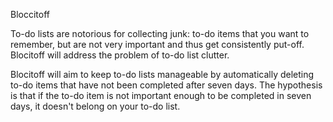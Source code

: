 Bloccitoff

To-do lists are notorious for collecting junk: to-do items that you want to remember, but are not very important and thus get consistently put-off. Blocitoff will address the problem of to-do list clutter.

Blocitoff will aim to keep to-do lists manageable by automatically deleting to-do items that have not been completed after seven days. The hypothesis is that if the to-do item is not important enough to be completed in seven days, it doesn't belong on your to-do list.